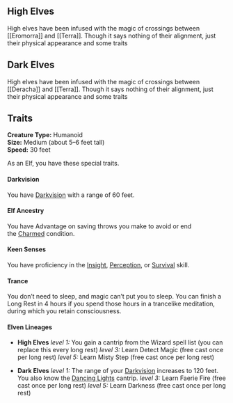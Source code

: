 ## High Elves

High elves have been infused with the magic of crossings between [[Eromorra]] and [[Terra]]. Though it says nothing of their alignment, just their physical appearance and some traits

## Dark Elves

High elves have been infused with the magic of crossings between [[Deracha]] and [[Terra]]. Though it says nothing of their alignment, just their physical appearance and some traits


## Traits

**Creature Type:** Humanoid  
**Size:** Medium (about 5–6 feet tall)  
**Speed:** 30 feet

As an Elf, you have these special traits.
#### Darkvision
You have [Darkvision](https://www.dndbeyond.com/sources/dnd/free-rules/rules-glossary#Darkvision) with a range of 60 feet.
#### Elf Ancestry
You have Advantage on saving throws you make to avoid or end the [Charmed](https://www.dndbeyond.com/sources/dnd/free-rules/rules-glossary#CharmedCondition) condition.
#### Keen Senses
You have proficiency in the [Insight](https://www.dndbeyond.com/sources/dnd/free-rules/playing-the-game#Skills), [Perception](https://www.dndbeyond.com/sources/dnd/free-rules/playing-the-game#Skills), or [Survival](https://www.dndbeyond.com/sources/dnd/free-rules/playing-the-game#Skills) skill.
#### Trance
You don’t need to sleep, and magic can’t put you to sleep. You can finish a Long Rest in 4 hours if you spend those hours in a trancelike meditation, during which you retain consciousness.
#### Elven Lineages
- **High Elves**
  _level 1:_ You gain a cantrip from the Wizard spell list (you can replace this every long rest)
  _level 3:_ Learn Detect Magic (free cast once per long rest)
  _level 5:_ Learn Misty Step (free cast once per long rest)

- **Dark Elves**
  _level 1:_ The range of your [Darkvision](https://www.dndbeyond.com/sources/dnd/free-rules/rules-glossary#Darkvision) increases to 120 feet. You also know the [Dancing Lights](https://www.dndbeyond.com/spells/2619058-dancing-lights) cantrip.
  _level 3:_ Learn Faerie Fire (free cast once per long rest)
  _level 5:_ Learn Darkness (free cast once per long rest)
